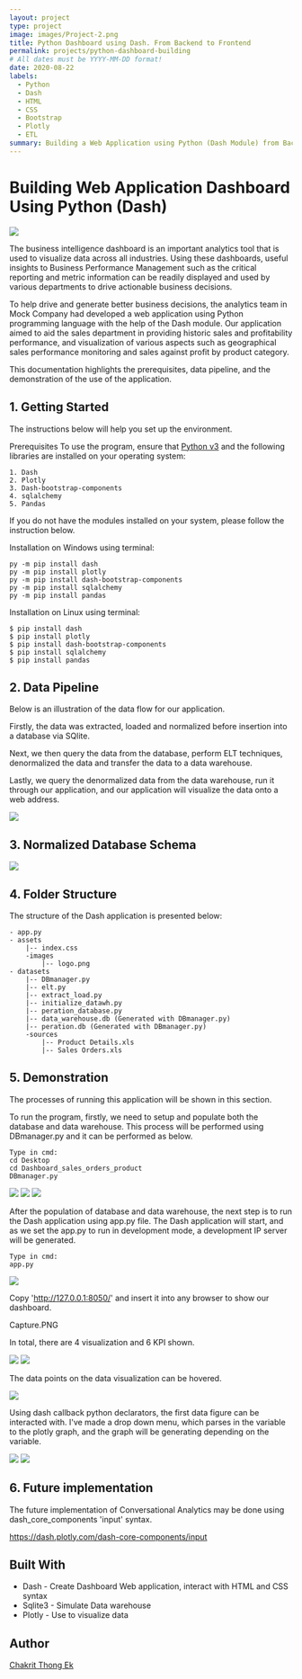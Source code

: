 ```yaml
---
layout: project
type: project
image: images/Project-2.png
title: Python Dashboard using Dash. From Backend to Frontend
permalink: projects/python-dashboard-building
# All dates must be YYYY-MM-DD format!
date: 2020-08-22
labels:
  - Python
  - Dash
  - HTML
  - CSS
  - Bootstrap
  - Plotly
  - ETL
summary: Building a Web Application using Python (Dash Module) from Backend to frontend (A complete Project). Incorporates HTML, CSS and Bootstraping. 
---
```


# Building Web Application Dashboard Using Python (Dash)

<img class="ui fluid image"  src="../images/project_2/dashboard_show.png">

The business intelligence dashboard is an important analytics tool that is used to visualize data across all industries. Using these dashboards, useful insights to Business Performance Management such as the critical reporting and metric information can be readily displayed and used by various departments to drive actionable business decisions.

To help drive and generate better business decisions, the analytics team in Mock Company had developed a web application using Python programming language with the help of the Dash module. Our application aimed to aid the sales department in providing historic sales and profitability performance, and visualization of various aspects such as geographical sales performance monitoring and sales against profit by product category.

This documentation highlights the prerequisites, data pipeline, and the demonstration of the use of the application.

## 1. Getting Started
The instructions below will help you set up the environment.

Prerequisites
To use the program, ensure that [Python v3](https://www.python.org/downloads/) and the following libraries are installed on your operating system:

```
1. Dash
2. Plotly
3. Dash-bootstrap-components
4. sqlalchemy
5. Pandas
```

If you do not have the modules installed on your system, please follow the instruction below.


Installation on Windows using terminal:
```
py -m pip install dash
py -m pip install plotly
py -m pip install dash-bootstrap-components
py -m pip install sqlalchemy
py -m pip install pandas
```

Installation on Linux using terminal:

```
$ pip install dash
$ pip install plotly
$ pip install dash-bootstrap-components
$ pip install sqlalchemy
$ pip install pandas
```

## 2. Data Pipeline
Below is an illustration of the data flow for our application.

Firstly, the data was extracted, loaded and normalized before insertion into a database via SQlite. 

Next, we then query the data from the database, perform ELT techniques, denormalized the data and transfer the data to a data warehouse. 

Lastly, we query the denormalized data from the data warehouse, run it through our application, and our application will visualize the data onto a web address.

<img class="ui fluid image"  src="../images/project_2/DATA%20FLOW.png">

## 3. Normalized Database Schema

<img class="ui fluid image"  src="../images/project_2/Product%20details%20and%20Sale%20Order%20Details.png">

## 4. Folder Structure
The structure of the Dash application is presented below:

```
- app.py
- assets
    |-- index.css
    -images
        |-- logo.png
- datasets
    |-- DBmanager.py
    |-- elt.py
    |-- extract_load.py
    |-- initialize_datawh.py
    |-- peration_database.py
    |-- data_warehouse.db (Generated with DBmanager.py)
    |-- peration.db (Generated with DBmanager.py)
    -sources
        |-- Product Details.xls
        |-- Sales Orders.xls
```

## 5. Demonstration
The processes of running this application will be shown in this section.

To run the program, firstly, we need to setup and populate both the database and data warehouse. This process will be performed using DBmanager.py and it can be performed as below.

```
Type in cmd:
cd Desktop
cd Dashboard_sales_orders_product
DBmanager.py
```

<img class="ui fluid image"  src="../images/project_2/cmd_1.PNG">


<img class="ui fluid image"  src="../images/project_2/cmd_2.PNG">


<img class="ui fluid image"  src="../images/project_2/cmd_3.PNG">

After the population of database and data warehouse, the next step is to run the Dash application using app.py file. The Dash application will start, and as we set the app.py to run in development mode, a development IP server will be generated.

```
Type in cmd:
app.py
```

<img class="ui fluid image"  src="../images/project_2/cmd_4.PNG">

Copy 'http://127.0.0.1:8050/' and insert it into any browser to show our dashboard.

Capture.PNG

In total, there are 4 visualization and 6 KPI shown.

<img class="ui fluid image"  src="../images/project_2/KPI_indicator.png">

<img class="ui fluid image"  src="../images/project_2/dashboard_graph.png">

The data points on the data visualization can be hovered.

<img class="ui fluid image"  src="../images/project_2/dashboard.PNG">

Using dash callback python declarators, the first data figure can be interacted with. I've made a drop down menu, which parses in the variable to the plotly graph, and the graph will be generating depending on the variable.

<img class="ui fluid image"  src="../images/project_2/dashboard_graph1.png">

<img class="ui fluid image"  src="../images/project_2/dashboard_graph2.png">

## 6. Future implementation
The future implementation of Conversational Analytics may be done using dash_core_components 'input' syntax.

https://dash.plotly.com/dash-core-components/input

## Built With
- Dash - Create Dashboard Web application, interact with HTML and CSS syntax
- Sqlite3 - Simulate Data warehouse
- Plotly - Use to visualize data

## Author
[Chakrit Thong Ek](https://github.com/thongekchakrit)


